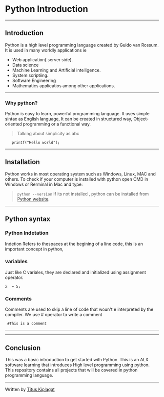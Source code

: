 # 					Python Introduction
***
## **Introduction**
 Python is a high level programming language created by Guido van Rossum. 
It is used in many worldly applications ie
- Web application( server side).
- Data science
- Machine Learning and Artificial intelligence.
- System scriptiing.
- Software Engineering
- Mathematics applicatios among other applications.
***
### Why python?
 Python is easy to learn, powerful programming language. It uses simple sintax as English language, It can be created in structured way, Object-oriented programming or a functional way.
> Talking about simplicity as abc
 ```
	printf("Hello world");
```
***
## Installation
Python works in most operating system such as Windows, Linux, MAC and others.
To check if your computer is installed with python open CMD in Windows or Rerminal in Mac and type:
> `python --version`
If its not installed , python can be installed from [Python website](https://www.python.org/).
***

## Python syntax

### Python Indetation
Indetion Refers to thespaces at the begining of a line code, this is an important concept in python,
### variables
Just like C variales, they are declared and initialized using assignment operator.
```
x  = 5;
```
### Comments
Comments are used to skip a line of code that woun't e interpreted by the compiler. 
We use # operator to write a comment
```
 #This is a comment
```
***
***
## Conclusion
This was a basic introduction to get started with Python. This is an ALX software learning that introduces High level programming using python. 
This repository contains all projects that will be covered in python programming language.
***
Written by [Titus Kiplagat](https://ke.linkedin.com/in/titus-kiplagat-5146ba210)
